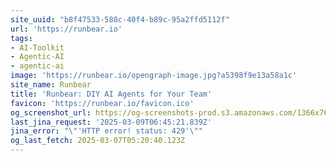 ```yaml
---
site_uuid: "b8f47533-588c-40f4-b89c-95a2ffd5112f"
url: 'https://runbear.io'
tags:
- AI-Toolkit
- Agentic-AI
- agentic-ai
image: 'https://runbear.io/opengraph-image.jpg?a5398f9e13a58a1c'
site_name: Runbear
title: 'Runbear: DIY AI Agents for Your Team'
favicon: 'https://runbear.io/favicon.ico'
og_screenshot_url: https://og-screenshots-prod.s3.amazonaws.com/1366x768/80/false/e1ad6174ab571aa169bb0e923e33079fcab90568a4fe09d0c359e8d4eb9e3b24.jpeg
last_jina_request: '2025-03-09T06:45:21.839Z'
jina_error: "\"'HTTP error! status: 429'\""
og_last_fetch: 2025-03-07T05:20:40.123Z
---
```


